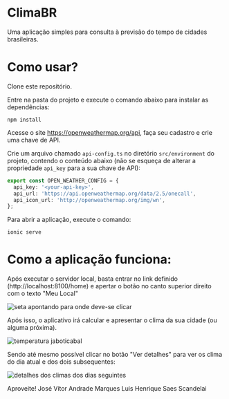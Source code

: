# ClimaBR

Uma aplicação simples para consulta à previsão do tempo de cidades brasileiras.

# Como usar?

Clone este repositório.

Entre na pasta do projeto e execute o comando abaixo para instalar as dependências:

`npm install`

Acesse o site https://openweathermap.org/api, faça seu cadastro e crie uma chave de API.

Crie um arquivo chamado `api-config.ts` no diretório `src/environment` do projeto, contendo o conteúdo abaixo (não se esqueça de alterar a propriedade `api_key` para a sua chave de API):

```ts
export const OPEN_WEATHER_CONFIG = {
  api_key: '<your-api-key>',
  api_url: 'https://api.openweathermap.org/data/2.5/onecall',
  api_icon_url: 'http://openweathermap.org/img/wn',
};
```

Para abrir a aplicação, execute o comando:

`ionic serve`

# Como a aplicação funciona:

Após executar o servidor local, basta entrar no link definido (http://localhost:8100/home) e apertar o botão no canto superior direito com o texto "Meu Local"

![seta apontando para onde deve-se clicar](https://user-images.githubusercontent.com/55040458/143793790-dd2099ba-e317-4a0d-9d25-3a13363786f7.png)

Após isso, o aplicativo irá calcular e apresentar o clima da sua cidade (ou alguma próxima).

![temperatura jaboticabal](https://user-images.githubusercontent.com/55040458/143793822-df46326e-d98d-4298-9dc8-bde4cdd7c42b.png)

Sendo até mesmo possível clicar no botão "Ver detalhes" para ver os clima do dia atual e dos dois subsequentes:

![detalhes dos climas dos dias seguintes](https://user-images.githubusercontent.com/55040458/143793870-71541478-2481-4606-87a8-75dbe937c3c5.png)

Aproveite!
José Vítor Andrade Marques
Luis Henrique Saes Scandelai
